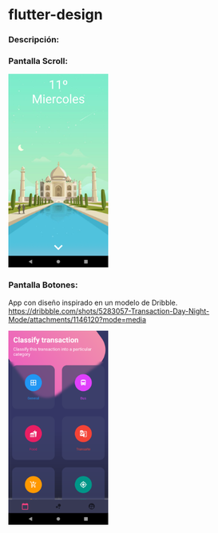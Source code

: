 # flutter-design

### Descripción:



### Pantalla Scroll:

<img  src="screenshots/Screenshot_scroll.png"  width="200"  >

### Pantalla Botones:

App con diseño inspirado en un modelo de Dribble.
https://dribbble.com/shots/5283057-Transaction-Day-Night-Mode/attachments/1146120?mode=media

<img  src="screenshots/Screenshot_botones.png"  width="200"  >


